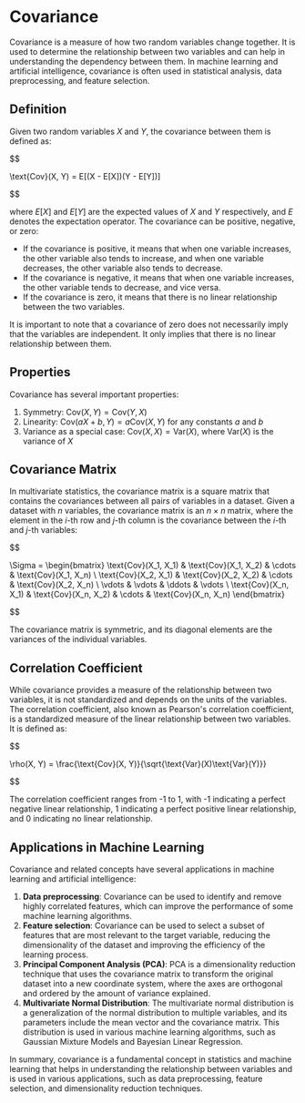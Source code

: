 # Covariance

Covariance is a measure of how two random variables change together. It is used to determine the relationship between two variables and can help in understanding the dependency between them. In machine learning and artificial intelligence, covariance is often used in statistical analysis, data preprocessing, and feature selection.

## Definition

Given two random variables $X$ and $Y$, the covariance between them is defined as:


$$

\text{Cov}(X, Y) = E[(X - E[X])(Y - E[Y])]

$$


where $E[X]$ and $E[Y]$ are the expected values of $X$ and $Y$ respectively, and $E$ denotes the expectation operator. The covariance can be positive, negative, or zero:

- If the covariance is positive, it means that when one variable increases, the other variable also tends to increase, and when one variable decreases, the other variable also tends to decrease.
- If the covariance is negative, it means that when one variable increases, the other variable tends to decrease, and vice versa.
- If the covariance is zero, it means that there is no linear relationship between the two variables.

It is important to note that a covariance of zero does not necessarily imply that the variables are independent. It only implies that there is no linear relationship between them.

## Properties

Covariance has several important properties:

1. Symmetry: $\text{Cov}(X, Y) = \text{Cov}(Y, X)$
2. Linearity: $\text{Cov}(aX + b, Y) = a\text{Cov}(X, Y)$ for any constants $a$ and $b$
3. Variance as a special case: $\text{Cov}(X, X) = \text{Var}(X)$, where $\text{Var}(X)$ is the variance of $X$

## Covariance Matrix

In multivariate statistics, the covariance matrix is a square matrix that contains the covariances between all pairs of variables in a dataset. Given a dataset with $n$ variables, the covariance matrix is an $n \times n$ matrix, where the element in the $i$-th row and $j$-th column is the covariance between the $i$-th and $j$-th variables:


$$

\Sigma = \begin{bmatrix}
    \text{Cov}(X_1, X_1) & \text{Cov}(X_1, X_2) & \cdots & \text{Cov}(X_1, X_n) \\
    \text{Cov}(X_2, X_1) & \text{Cov}(X_2, X_2) & \cdots & \text{Cov}(X_2, X_n) \\
    \vdots & \vdots & \ddots & \vdots \\
    \text{Cov}(X_n, X_1) & \text{Cov}(X_n, X_2) & \cdots & \text{Cov}(X_n, X_n)
\end{bmatrix}

$$


The covariance matrix is symmetric, and its diagonal elements are the variances of the individual variables.

## Correlation Coefficient

While covariance provides a measure of the relationship between two variables, it is not standardized and depends on the units of the variables. The correlation coefficient, also known as Pearson's correlation coefficient, is a standardized measure of the linear relationship between two variables. It is defined as:


$$

\rho(X, Y) = \frac{\text{Cov}(X, Y)}{\sqrt{\text{Var}(X)\text{Var}(Y)}}

$$


The correlation coefficient ranges from -1 to 1, with -1 indicating a perfect negative linear relationship, 1 indicating a perfect positive linear relationship, and 0 indicating no linear relationship.

## Applications in Machine Learning

Covariance and related concepts have several applications in machine learning and artificial intelligence:

1. **Data preprocessing**: Covariance can be used to identify and remove highly correlated features, which can improve the performance of some machine learning algorithms.
2. **Feature selection**: Covariance can be used to select a subset of features that are most relevant to the target variable, reducing the dimensionality of the dataset and improving the efficiency of the learning process.
3. **Principal Component Analysis (PCA)**: PCA is a dimensionality reduction technique that uses the covariance matrix to transform the original dataset into a new coordinate system, where the axes are orthogonal and ordered by the amount of variance explained.
4. **Multivariate Normal Distribution**: The multivariate normal distribution is a generalization of the normal distribution to multiple variables, and its parameters include the mean vector and the covariance matrix. This distribution is used in various machine learning algorithms, such as Gaussian Mixture Models and Bayesian Linear Regression.

In summary, covariance is a fundamental concept in statistics and machine learning that helps in understanding the relationship between variables and is used in various applications, such as data preprocessing, feature selection, and dimensionality reduction techniques.
